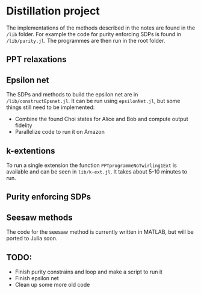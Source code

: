 # Distillation project
The implementations of the methods described in the notes are found in the `/lib` folder. For example the code for purity enforcing SDPs is found in `/lib/purity.jl`. The programmes are then run in the root folder.

## PPT relaxations

## Epsilon net
The SDPs and methods to build the epsilon net are in `/lib/constructEpsnet.jl`. It can be run using `epsilonNet.jl`, but some things still need to be implemented:
- Combine the found Choi states for Alice and Bob and compute output fidelity
- Parallelize code to run it on Amazon

## k-extentions
To run a single extension the function `PPTprogrammeNoTwirling1Ext` is available and can be seen in `lib/k-ext.jl`. It takes about 5-10 minutes to run. 

## Purity enforcing SDPs

## Seesaw methods
The code for the seesaw method is currently written in MATLAB, but will be ported to Julia soon.

## TODO:
- Finish purity constrains and loop and make a script to run it
- Finish epsilon net
- Clean up some more old code
